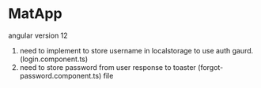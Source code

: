 # MatApp
angular version 12

1. need to implement to store username in localstorage to use auth gaurd.(login.component.ts)
2. need to store password from user response to toaster (forgot-password.component.ts) file
